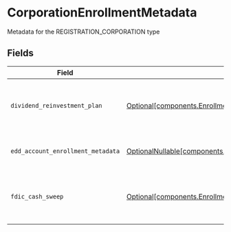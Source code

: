 # CorporationEnrollmentMetadata

Metadata for the REGISTRATION_CORPORATION type


## Fields

| Field                                                                                                                                                                              | Type                                                                                                                                                                               | Required                                                                                                                                                                           | Description                                                                                                                                                                        | Example                                                                                                                                                                            |
| ---------------------------------------------------------------------------------------------------------------------------------------------------------------------------------- | ---------------------------------------------------------------------------------------------------------------------------------------------------------------------------------- | ---------------------------------------------------------------------------------------------------------------------------------------------------------------------------------- | ---------------------------------------------------------------------------------------------------------------------------------------------------------------------------------- | ---------------------------------------------------------------------------------------------------------------------------------------------------------------------------------- |
| `dividend_reinvestment_plan`                                                                                                                                                       | [Optional[components.EnrollmentCorporationEnrollmentMetadataDividendReinvestmentPlan]](../../models/components/enrollmentcorporationenrollmentmetadatadividendreinvestmentplan.md) | :heavy_minus_sign:                                                                                                                                                                 | Option to auto-enroll in Dividend Reinvestment; defaults to true                                                                                                                   | DIVIDEND_REINVESTMENT_ENROLL                                                                                                                                                       |
| `edd_account_enrollment_metadata`                                                                                                                                                  | [OptionalNullable[components.EddAccountEnrollmentMetadata]](../../models/components/eddaccountenrollmentmetadata.md)                                                               | :heavy_minus_sign:                                                                                                                                                                 | Enrollment metadata for entity accounts                                                                                                                                            |                                                                                                                                                                                    |
| `fdic_cash_sweep`                                                                                                                                                                  | [Optional[components.EnrollmentCorporationEnrollmentMetadataFdicCashSweep]](../../models/components/enrollmentcorporationenrollmentmetadatafdiccashsweep.md)                       | :heavy_minus_sign:                                                                                                                                                                 | Option to auto-enroll in FDIC cash sweep; defaults to true                                                                                                                         | FDIC_CASH_SWEEP_ENROLL                                                                                                                                                             |